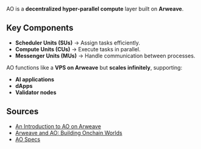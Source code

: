 AO is a **decentralized hyper-parallel compute** layer built on **Arweave**.

## **Key Components**
- **Scheduler Units (SUs)** → Assign tasks efficiently.
- **Compute Units (CUs)** → Execute tasks in parallel.
- **Messenger Units (MUs)** → Handle communication between processes.

AO functions like a **VPS on Arweave** but **scales infinitely**, supporting:
- **AI applications**
- **dApps**
- **Validator nodes**

## **Sources**
- [An Introduction to AO on Arweave](https://mirror.xyz/jonnyringo.eth/O4brlNpgarwI8jn_e73pIFuUEdNCs7vs9l1vtcWWQLo)
- [Arweave and AO: Building Onchain Worlds](https://x.com/onlyarweave/status/1866971929179197847)
- [AO Specs](https://cookbook_ao.g8way.io/concepts/specs.html)